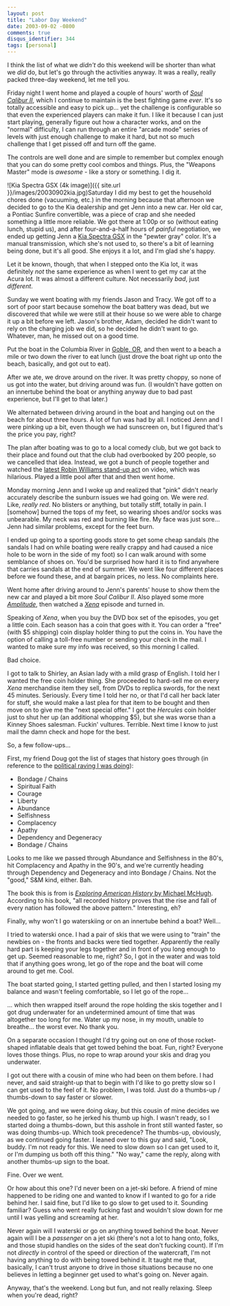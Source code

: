 ```yaml
---
layout: post
title: "Labor Day Weekend"
date: 2003-09-02 -0800
comments: true
disqus_identifier: 344
tags: [personal]
---
```

I think the list of what we *didn't* do this weekend will be shorter
than what we *did* do, but let's go through the activities anyway. It
was a really, really packed three-day weekend, let me tell you.

 Friday night I went home and played a couple of hours' worth of [*Soul
Calibur
II*](http://www.amazon.com/exec/obidos/ASIN/B00008H2IW/mhsvortex), which
I continue to maintain is the best fighting game *ever*. It's so totally
accessible and easy to pick up... yet the challenge is configurable so
that even the experienced players can make it fun. I like it because I
can just start playing, generally figure out how a character works, and
on the "normal" difficulty, I can run through an entire "arcade mode"
series of levels with just enough challenge to make it hard, but not so
much challenge that I get pissed off and turn off the game.

 The controls are well done and are simple to remember but complex
enough that you can do some pretty cool combos and things. Plus, the
"Weapons Master" mode is *awesome* - like a story or something. I dig
it.

 ![Kia Spectra GSX (4k
image)]({{ site.url }}/images/20030902kia.jpg)Saturday
I did my best to get the household chores done (vacuuming, etc.) in the
morning because that afternoon we decided to go to the Kia dealership
and get Jenn into a new car. Her old car, a Pontiac Sunfire convertible,
was a piece of crap and she needed something a little more reliable. We
got there at 1:00p or so (without eating lunch, stupid us), and after
four-and-a-half hours of *painful* negotiation, we ended up getting Jenn
a [Kia Spectra GSX](http://www.kia.com/spectra/hatchback.shtml) in the
"pewter gray" color. It's a manual transmission, which she's not used
to, so there's a bit of learning being done, but it's all good. She
enjoys it a lot, and I'm glad she's happy.

 Let it be known, though, that when I stepped onto the Kia lot, it was
definitely *not* the same experience as when I went to get my car at the
Acura lot. It was almost a different culture. Not necessarily *bad*,
just *different*.

 Sunday we went boating with my friends Jason and Tracy. We got off to a
sort of poor start because somehow the boat battery was dead, but we
discovered that while we were still at their house so we were able to
charge it up a bit before we left. Jason's brother, Adam, decided he
didn't want to rely on the charging job we did, so he decided he didn't
want to go. Whatever, man, he missed out on a good time.

 Put the boat in the Columbia River in [Goble,
OR](http://www.mapquest.com/maps/map.adp?country=US&addtohistory=&address=&city=goble&state=or&zipcode=&homesubmit=Get+Map),
and then went to a beach a mile or two down the river to eat lunch (just
drove the boat right up onto the beach, basically, and got out to eat).

 After we ate, we drove around on the river. It was pretty choppy, so
none of us got into the water, but driving around was fun. (I wouldn't
have gotten on an innertube behind the boat or anything anyway due to
bad past experience, but I'll get to that later.)

 We alternated between driving around in the boat and hanging out on the
beach for about three hours. A lot of fun was had by all. I noticed Jenn
and I were pinking up a bit, even though we had sunscreen on, but I
figured that's the price you pay, right?

 The plan after boating was to go to a local comedy club, but we got
back to their place and found out that the club had overbooked by 200
people, so we cancelled that idea. Instead, we got a bunch of people
together and watched the [latest Robin Williams stand-up
act](http://www.amazon.com/exec/obidos/ASIN/B000077VQ6/mhsvortex) on
video, which was hilarious. Played a little pool after that and then
went home.

 Monday morning Jenn and I woke up and realized that "pink" didn't
nearly accurately describe the sunburn issues we had going on. We were
*red*. Like, *really red*. No blisters or anything, but totally stiff,
totally in pain. I [somehow] burned the tops of my feet, so wearing
shoes and/or socks was unbearable. My neck was red and burning like
fire. My face was just sore... Jenn had similar problems, except for the
feet burn.

 I ended up going to a sporting goods store to get some cheap sandals
(the sandals I had on while boating were really crappy and had caused a
nice hole to be worn in the side of my foot) so I can walk around with
some semblance of shoes on. You'd be surprised how hard it is to find
anywhere that carries sandals at the end of summer. We went like four
different places before we found these, and at bargain prices, no less.
No complaints here.

 Went home after driving around to Jenn's parents' house to show them
the new car and played a bit more *Soul Calibur II*. Also played some
more
[*Amplitude*](http://www.amazon.com/exec/obidos/ASIN/B0000859TM/mhsvortex),
then watched a
[*Xena*](http://www.amazon.com/exec/obidos/ASIN/B00008DDWV/mhsvortex)
episode and turned in.

 Speaking of *Xena*, when you buy the DVD box set of the episodes, you
get a little coin. Each season has a coin that goes with it. You can
order a "free" (with $5 shipping) coin display holder thing to put the
coins in. You have the option of calling a toll-free number or sending
your check in the mail. I wanted to make sure my info was received, so
this morning I called.

 Bad choice.

 I got to talk to Shirley, an Asian lady with a mild grasp of English. I
told her I wanted the free coin holder thing. She proceeded to hard-sell
me on every *Xena* merchandise item they sell, from DVDs to replica
swords, for the next 45 minutes. Seriously. Every time I told her no, or
that I'd call her back later for stuff, she would make a last plea for
that item to be bought and then move on to give me the "next special
offer." I got the *Hercules* coin holder just to shut her up (an
additional whopping $5), but she was worse than a Kinney Shoes
salesman. Fuckin' vultures. Terrible. Next time I know to just mail the
damn check and hope for the best.

 So, a few follow-ups...

 First, my friend Doug got the list of stages that history goes through
(in reference to the [political raving I was
doing](/archive/2003/08/29/political-raving.aspx)):

- Bondage / Chains
- Spiritual Faith
- Courage
- Liberty
- Abundance
- Selfishness
- Complacency
- Apathy
- Dependency and Degeneracy
- Bondage / Chains

 Looks to me like we passed through Abundance and Selfishness in the
80's, hit Complacency and Apathy in the 90's, and we're currently
heading through Dependency and Degeneracy and into Bondage / Chains. Not
the "good," S&M kind, either. Bah.

 The book this is from is [*Exploring American History* by Michael
McHugh](http://www.amazon.com/exec/obidos/ASIN/1930092962/mhsvortex).
According to his book, "all recorded history proves that the rise and
fall of every nation has followed the above pattern." Interesting, eh?

 Finally, why won't I go waterskiing or on an innertube behind a boat?
Well...

 I tried to waterski once. I had a pair of skis that we were using to
"train" the newbies on - the fronts and backs were tied together.
Apparently the really hard part is keeping your legs together and in
front of you long enough to get up. Seemed reasonable to me, right? So,
I got in the water and was told that if anything goes wrong, let go of
the rope and the boat will come around to get me. Cool.

 The boat started going, I started getting pulled, and then I started
losing my balance and wasn't feeling comfortable, so I let go of the
rope...

 ... which then wrapped itself around the rope holding the skis together
and I got drug underwater for an undetermined amount of time that was
altogether too long for me. Water up my nose, in my mouth, unable to
breathe... the worst ever. No thank you.

 On a separate occasion I thought I'd try going out on one of those
rocket-shaped inflatable deals that get towed behind the boat. Fun,
right? Everyone loves those things. Plus, no rope to wrap around your
skis and drag you underwater.

 I got out there with a cousin of mine who had been on them before. I
had never, and said straight-up that to begin with I'd like to go pretty
slow so I can get used to the feel of it. No problem, I was told. Just
do a thumbs-up / thumbs-down to say faster or slower.

 We got going, and we were doing okay, but this cousin of mine decides
we needed to go faster, so he jerked his thumb up high. I wasn't ready,
so I started doing a thumbs-down, but this asshole in front still wanted
faster, so was doing thumbs-up. Which took precedence? The thumbs-up,
obviously, as we continued going faster. I leaned over to this guy and
said, "Look, buddy. I'm not ready for this. We need to slow down so I
can get used to it, or I'm dumping us both off this thing." "No way,"
came the reply, along with another thumbs-up sign to the boat.

 Fine. Over we went.

 Or how about this one? I'd never been on a jet-ski before. A friend of
mine happened to be riding one and wanted to know if I wanted to go for
a ride behind her. I said fine, but I'd like to go slow to get used to
it. Sounding familiar? Guess who went really fucking fast and wouldn't
slow down for me until I was yelling and screaming at her.

 Never again will I waterski or go on anything towed behind the boat.
Never again will I be a *passenger* on a jet ski (there's not a lot to
hang onto, folks, and those stupid handles on the sides of the seat
don't fucking count). If I'm not *directly* in control of the speed or
direction of the watercraft, I'm not having anything to do with being
towed behind it. It taught me that, basically, I can't trust anyone to
drive in those situations because no one believes in letting a beginner
get used to what's going on. Never again.

 Anyway, that's the weekend. Long but fun, and not really relaxing.
Sleep when you're dead, right?
